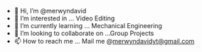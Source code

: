 - 👋 Hi, I’m @merwyndavid
- 👀 I’m interested in ... Video Editing
- 🌱 I’m currently learning ... Mechanical Engineering 
- 💞️ I’m looking to collaborate on ...Group Projects
- 📫 How to reach me ... Mail me @merwyndavidyt@gmail.com

<!---
merwyndavid/merwyndavid is a ✨ special ✨ repository because its `README.md` (this file) appears on your GitHub profile.
You can click the Preview link to take a look at your changes.
--->
